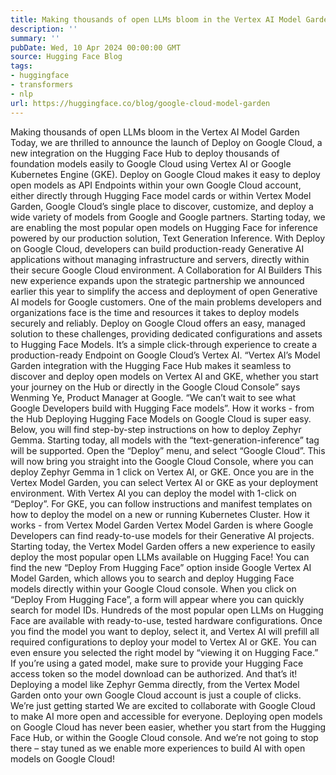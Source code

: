 ```yaml
---
title: Making thousands of open LLMs bloom in the Vertex AI Model Garden
description: ''
summary: ''
pubDate: Wed, 10 Apr 2024 00:00:00 GMT
source: Hugging Face Blog
tags:
- huggingface
- transformers
- nlp
url: https://huggingface.co/blog/google-cloud-model-garden
---
```


Making thousands of open LLMs bloom in the Vertex AI Model Garden
Today, we are thrilled to announce the launch of Deploy on Google Cloud, a new integration on the Hugging Face Hub to deploy thousands of foundation models easily to Google Cloud using Vertex AI or Google Kubernetes Engine (GKE). Deploy on Google Cloud makes it easy to deploy open models as API Endpoints within your own Google Cloud account, either directly through Hugging Face model cards or within Vertex Model Garden, Google Cloud’s single place to discover, customize, and deploy a wide variety of models from Google and Google partners. Starting today, we are enabling the most popular open models on Hugging Face for inference powered by our production solution, Text Generation Inference.
With Deploy on Google Cloud, developers can build production-ready Generative AI applications without managing infrastructure and servers, directly within their secure Google Cloud environment.
A Collaboration for AI Builders
This new experience expands upon the strategic partnership we announced earlier this year to simplify the access and deployment of open Generative AI models for Google customers. One of the main problems developers and organizations face is the time and resources it takes to deploy models securely and reliably. Deploy on Google Cloud offers an easy, managed solution to these challenges, providing dedicated configurations and assets to Hugging Face Models. It’s a simple click-through experience to create a production-ready Endpoint on Google Cloud’s Vertex AI.
“Vertex AI’s Model Garden integration with the Hugging Face Hub makes it seamless to discover and deploy open models on Vertex AI and GKE, whether you start your journey on the Hub or directly in the Google Cloud Console” says Wenming Ye, Product Manager at Google. “We can’t wait to see what Google Developers build with Hugging Face models”.
How it works - from the Hub
Deploying Hugging Face Models on Google Cloud is super easy. Below, you will find step-by-step instructions on how to deploy Zephyr Gemma. Starting today, all models with the “text-generation-inference” tag will be supported.
Open the “Deploy” menu, and select “Google Cloud”. This will now bring you straight into the Google Cloud Console, where you can deploy Zephyr Gemma in 1 click on Vertex AI, or GKE.
Once you are in the Vertex Model Garden, you can select Vertex AI or GKE as your deployment environment. With Vertex AI you can deploy the model with 1-click on “Deploy”. For GKE, you can follow instructions and manifest templates on how to deploy the model on a new or running Kubernetes Cluster.
How it works - from Vertex Model Garden
Vertex Model Garden is where Google Developers can find ready-to-use models for their Generative AI projects. Starting today, the Vertex Model Garden offers a new experience to easily deploy the most popular open LLMs available on Hugging Face!
You can find the new “Deploy From Hugging Face” option inside Google Vertex AI Model Garden, which allows you to search and deploy Hugging Face models directly within your Google Cloud console.
When you click on “Deploy From Hugging Face”, a form will appear where you can quickly search for model IDs. Hundreds of the most popular open LLMs on Hugging Face are available with ready-to-use, tested hardware configurations.
Once you find the model you want to deploy, select it, and Vertex AI will prefill all required configurations to deploy your model to Vertex AI or GKE. You can even ensure you selected the right model by “viewing it on Hugging Face.” If you’re using a gated model, make sure to provide your Hugging Face access token so the model download can be authorized.
And that’s it! Deploying a model like Zephyr Gemma directly, from the Vertex Model Garden onto your own Google Cloud account is just a couple of clicks.
We’re just getting started
We are excited to collaborate with Google Cloud to make AI more open and accessible for everyone. Deploying open models on Google Cloud has never been easier, whether you start from the Hugging Face Hub, or within the Google Cloud console. And we’re not going to stop there – stay tuned as we enable more experiences to build AI with open models on Google Cloud!